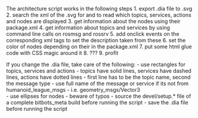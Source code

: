The architecture script works in the following steps
    1. export .dia file to .svg
    2. search the xml of the .svg for <rect> and <ellipse> to read which topics, services, actions and nodes are displayed
    3. get information about the nodes using their package.xml
    4. get information about topics and services by using command line calls on rosmsg and rossrv
    5. add onclick events on the corresponding xml tags to set the description taken from these
    6. set the color of nodes depending on their <status> in the package.xml
    7. put some html glue code with CSS magic around it
    8. ???
    9. profit

If you change the .dia file, take care of the following:
    - use rectangles for topics, services and actions
        - topics have solid lines, services have dashed lines, actions have dotted lines
        - first line has to be the topic name, second the message type
        - use full name of the message or service if its not from humanoid_league_msgs
            - i.e. geometry_msgs/Vector3        
    - use ellipses for nodes
    - beware of typos
    - source the devel/setup.* file of a complete bitbots_meta build before running the script
    - save the .dia file before running the script    